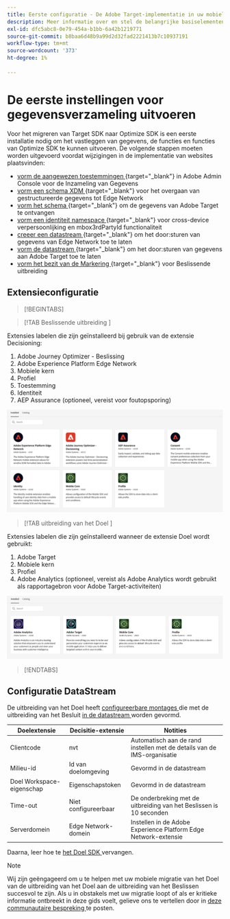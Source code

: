 ```yaml
---
title: Eerste configuratie - De Adobe Target-implementatie in uw mobiele app migreren naar de Adobe Journey Optimizer - De extensie voor beslissingen
description: Meer informatie over en stel de belangrijke basiselementen in die vereist zijn voor uw Web SDK-implementatie voor het platform
exl-id: dfc5abc8-0e79-454a-b1bb-6a42b1219771
source-git-commit: b8baa6d48b9a99d2d32fad2221413b7c10937191
workflow-type: tm+mt
source-wordcount: '373'
ht-degree: 1%

---
```


# De eerste instellingen voor gegevensverzameling uitvoeren

Voor het migreren van Target SDK naar Optimize SDK is een eerste installatie nodig om het vastleggen van gegevens, de functies en functies van Optimize SDK te kunnen uitvoeren. De volgende stappen moeten worden uitgevoerd voordat wijzigingen in de implementatie van websites plaatsvinden:

- [ vorm de aangewezen toestemmingen ](https://experienceleague.adobe.com/en/docs/platform-learn/implement-web-sdk/overview#permissions) {target="_blank"} in Adobe Admin Console voor de Inzameling van Gegevens
- [ vorm een schema XDM ](https://experienceleague.adobe.com/en/docs/platform-learn/implement-mobile-sdk/initial-configuration/create-schema) {target="_blank"} voor het overgaan van gestructureerde gegevens tot Edge Network
- [ vorm het schema ](https://experienceleague.adobe.com/en/docs/platform-learn/implement-mobile-sdk/experience-cloud/target#update-your-schema) {target="_blank"} om de gegevens van Adobe Target te ontvangen
- [ vorm een identiteit namespace ](https://experienceleague.adobe.com/en/docs/platform-learn/implement-mobile-sdk/app-implementation/identity#set-up-a-custom-identity-namespace) {target="_blank"} voor cross-device verpersoonlijking en mbox3rdPartyId functionaliteit
- [ creeer een datastream ](https://experienceleague.adobe.com/en/docs/platform-learn/implement-mobile-sdk/initial-configuration/create-datastream) {target="_blank"} om het door:sturen van gegevens van Edge Network toe te laten
- [ vorm de datastream ](https://experienceleague.adobe.com/en/docs/platform-learn/implement-mobile-sdk/experience-cloud/target#update-datastream-configuration) {target="_blank"} om het door:sturen van gegevens aan Adobe Target toe te laten
- [ vorm het bezit van de Markering ](https://experienceleague.adobe.com/en/docs/platform-learn/implement-mobile-sdk/experience-cloud/target#install-adobe-journey-optimizer---decisioning-tags-extension) {target="_blank"} voor Beslissende uitbreiding

## Extensieconfiguratie

>[!BEGINTABS]

>[!TAB  Beslissende uitbreiding ]

Extensies labelen die zijn geïnstalleerd bij gebruik van de extensie Decisioning:

1. Adobe Journey Optimizer - Beslissing
1. Adobe Experience Platform Edge Network
1. Mobiele kern
1. Profiel
1. Toestemming
1. Identiteit
1. AEP Assurance (optioneel, vereist voor foutopsporing)

![ geïnstalleerde uitbreidingen van de Markering wanneer het gebruiken van de Decisioning uitbreiding ](assets/tag-extensions-decisioning.png)

>[!TAB  uitbreiding van het Doel ]

Extensies labelen die zijn geïnstalleerd wanneer de extensie Doel wordt gebruikt:

1. Adobe Target
1. Mobiele kern
1. Profiel
1. Adobe Analytics (optioneel, vereist als Adobe Analytics wordt gebruikt als rapportagebron voor Adobe Target-activiteiten)

![ geïnstalleerde uitbreidingen van de Markering wanneer het gebruiken van de uitbreiding van het Doel ](assets/tag-extensions-target.png)

>[!ENDTABS]

## Configuratie DataStream

De uitbreiding van het Doel heeft [ configureerbare montages ](https://developer.adobe.com/client-sdks/solution/adobe-target/#configure-the-target-extension-in-the-data-collection-ui) die met de uitbreiding van het Besluit [ in de datastream ](https://developer.adobe.com/client-sdks/edge/adobe-journey-optimizer-decisioning/#adobe-experience-platform-data-collection-setup) worden gevormd.

| Doelextensie | Decisitie-extensie | Notities |
| --- | --- | --- | 
| Clientcode | nvt | Automatisch aan de rand instellen met de details van de IMS-organisatie |
| Milieu-id | Id van doelomgeving | Gevormd in de datastream |
| Doel Workspace-eigenschap | Eigenschapstoken | Gevormd in de datastream |
| Time-out | Niet configureerbaar | De onderbreking met de uitbreiding van het Beslissen is 10 seconden |
| Serverdomein | Edge Network-domein | Instellen in de Adobe Experience Platform Edge Network-extensie |

Daarna, leer hoe te [ het Doel SDK ](replace-sdk.md) vervangen.

>[!NOTE]
>
>Wij zijn geëngageerd om u te helpen met uw mobiele migratie van het Doel van de uitbreiding van het Doel aan de uitbreiding van het Beslissen succesvol te zijn. Als u in obstakels met uw migratie loopt of als er kritieke informatie ontbreekt in deze gids voelt, gelieve ons te vertellen door in [ deze communautaire bespreking ](https://experienceleaguecommunities.adobe.com/t5/adobe-experience-platform-data/tutorial-discussion-migrate-target-from-at-js-to-web-sdk/m-p/575587#M463) te posten.
